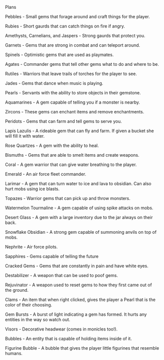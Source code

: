 Plans

Pebbles - Small gems that forage around and craft things for the player.

Rubies - Short gaurds that can catch things on fire if angry. 

Amethysts, Carnelians, and Jaspers - Strong gaurds that protect you.

Garnets - Gems that are strong in combat and can teleport around.

Spinels - Optimistic gems that are used as playmates.

Agates - Commander gems that tell other gems what to do and where to be.

Rutiles - Warriors that leave trails of torches for the player to see.

Jades - Gems that dance when music is playing.

Pearls - Servants with the ability to store objects in their gemstone.

Aquamarines - A gem capable of telling you if a monster is nearby.

Zircons - These gems can enchant items and remove enchantments.

Peridots - Gems that can farm and tell gems to serve you.

Lapis Lazulis - A rideable gem that can fly and farm. If given a bucket she will fill it with water.

Rose Quartzes - A gem with the ability to heal.

Bismuths - Gems that are able to smelt items and create weapons.

Coral - A gem warrior that can give water breathing to the player.

Emerald - An air force fleet commander.

Larimar - A gem that can turn water to ice and lava to obsidian. Can also hurt mobs using ice blasts.

Topazes - Warrior gems that can pick up and throw monsters.

Watermelon Tourmaline - A gem capable of using spike attacks on mobs.

Desert Glass - A gem with a large inventory due to the jar always on their back.

Snowflake Obsidian - A strong gem capable of summoning anvils on top of mobs.

Nephrite - Air force pilots.

Sapphires - Gems capable of telling the future

Cracked Gems - Gems that are constantly in pain and have white eyes.

Destabilizer - A weapon that can be used to poof gems.

Rejuvinator - A weapon used to reset gems to how they first came out of the ground.

Clams - An item that when right clicked, gives the player a Pearl that is the color of their choosing.

Gem Bursts - A burst of light indicating a gem has formed. It hurts any entities in the way so watch out.

Visors - Decorative headwear (comes in monicles too!).

Bubbles - An entity that is capable of holding items inside of it.

Figurine Bubble - A bubble that gives the player little figurines that resemble humans.
